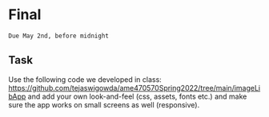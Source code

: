 # Final
`Due May 2nd, before midnight`

## Task

Use the following code we developed in class: https://github.com/tejaswigowda/ame470570Spring2022/tree/main/imageLibApp
and add your own look-and-feel (css, assets, fonts etc.) and make sure
the app works on small screens as well (responsive).

